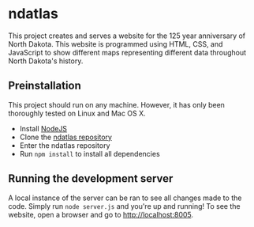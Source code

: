 # ndatlas

This project creates and serves a website for the 125 year anniversary of North
Dakota. This website is programmed using HTML, CSS, and JavaScript to
show different maps representing different data throughout North Dakota's
history.

## Preinstallation

This project should run on any machine. However, it has only been thoroughly
tested on Linux and Mac OS X.

- Install [NodeJS](https://nodejs.org/en/)
- Clone the [ndatlas repository](https://github.com/UND-CSCI491/nd125)
- Enter the ndatlas repository
- Run `npm install` to install all dependencies

## Running the development server

A local instance of the server can be ran to see all changes made to the code.
Simply run `node server.js` and you're up and running! To see the website, open a browser and go to [http://localhost:8005](http://localhost:8005).
